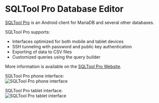 # SQLTool Pro Database Editor

[SQLTool Pro](http://www.sqltoolpro.com/) is an Android client for MariaDB and several other databases.

SQLTool Pro supports:

- Interfaces optimized for both mobile and tablet devices
- SSH tunneling with password and public key authentication
- Exporting of data to CSV files
- Customized queries using the query builder

More information is available on the [SQLTool Pro Website](http://www.sqltoolpro.com/).

SQLTool Pro phone interface:<br>
<img src="/kb/en/sqltool-pro-database-editor/+image/sqltool-pro-main-phone" alt="SQLTool Pro phone interface" title="SQLTool Pro phone interface">

SQLTool Pro tablet interface:<br>
<img src="/kb/en/sqltool-pro-database-editor/+image/sqltool-pro-main-tablet" alt="SQLTool Pro tablet interface" title="SQLTool Pro tablet interface">